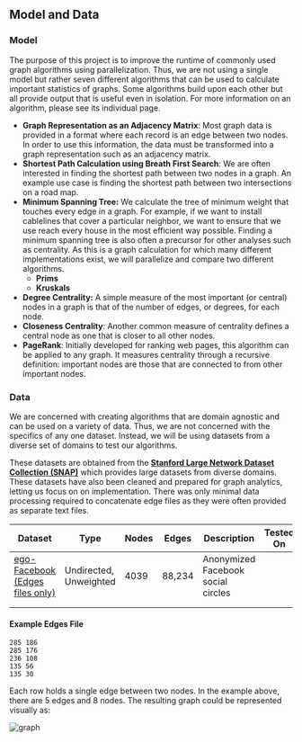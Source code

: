 ## Model and Data

### Model

The purpose of this project is to improve the runtime of commonly used graph algorithms using parallelization. Thus, we are not using a single model but rather seven different algorithms that can be used to calculate important statistics of graphs. Some algorithms build upon each other but all provide output that is useful even in isolation. For more information on an algorithm, please see its individual page. 

- **Graph Representation as an Adjacency Matrix**: Most graph data is provided in a format where each record is an edge between two nodes. In order to use this information, the data must be transformed into a graph representation such as an adjacency matrix. 
- **Shortest Path Calculation using Breath First Search**: We are often interested in finding the shortest path between two nodes in a graph. An example use case is finding the shortest path between two intersections on a road map. 
- **Minimum Spanning Tree:** We calculate the tree of minimum weight that touches every edge in a graph. For example, if we want to install cablelines that cover a particular neighbor, we want to ensure that we use reach every house in the most efficient way possible. Finding a minimum spanning tree is also often a precursor for other analyses such as centrality. As this is a graph calculation for which many different implementations exist, we will parallelize and compare two different algorithms. 
  - **Prims**
  - **Kruskals**
- **Degree Centrality:** A simple measure of the most important (or central) nodes in a graph is that of the number of edges, or degrees, for each node. 
- **Closeness Centrality**: Another common measure of centrality defines a central node as one that is closer to all other nodes. 
- **PageRank**: Initially developed for ranking web pages, this algorithm can be applied to any graph. It measures centrality through a recursive definition: important nodes are those that are connected to from other important nodes. 

### Data

We are concerned with creating algorithms that are domain agnostic and can be used on a variety of data. Thus, we are not concerned with the specifics of any one dataset. Instead, we will be using datasets from a diverse set of domains to test our algorithms. 

These datasets are obtained from the **[Stanford Large Network Dataset Collection (SNAP)](https://snap.stanford.edu/data/index.html)** which provides large datasets from diverse domains. These datasets have also been cleaned and prepared for graph analytics, letting us focus on on implementation. There was only minimal data processing required to concatenate edge files as they were often provided as separate text files. 

| Dataset                                                      | Type                   | Nodes | Edges  | Description                        | Tested On |
| ------------------------------------------------------------ | ---------------------- | ----- | ------ | ---------------------------------- | --------- |
| [ego-Facebook (Edges files only)](https://snap.stanford.edu/data/ego-Facebook.html) | Undirected, Unweighted | 4039  | 88,234 | Anonymized Facebook social circles |           |
|                                                              |                        |       |        |                                    |           |
|                                                              |                        |       |        |                                    |           |

#### Example Edges File

```
285 186
285 176
236 108
135 56
135 30
```

Each row holds a single edge between two nodes. In the example above, there are 5 edges and 8 nodes. The resulting graph could be represented visually as:

![graph](/home/pau/IACS/Spring2020/cs205/project/website/graph.png)